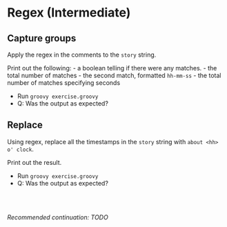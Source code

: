 # Regex (Intermediate)

## Capture groups

Apply the regex in the comments to the `story` string.

Print out the following:
    - a boolean telling if there were any matches.
    - the total number of matches
    - the second match, formatted `hh-mm-ss`
    - the total number of matches specifying seconds

- Run `groovy exercise.groovy`
- Q: Was the output as expected?

## Replace

Using regex, replace all the timestamps in the `story` string with `about <hh> o' clock`.

Print out the result.

- Run `groovy exercise.groovy`
- Q: Was the output as expected?

<br>
<br>

_Recommended continuation: *TODO*_
